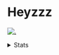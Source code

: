 # Heyzzz  

[![.](https://skillicons.dev/icons?i=js,ts,nextjs,nestjs,mongodb)](https://skillicons.dev)  

<details>
<summary>Stats</summary
<!--START_SECTION:waka-->

```txt
TypeScript    5 hrs 45 mins   ██████████████████▓░░░░░░   74.55 %
CSS           1 hr 29 mins    ████▓░░░░░░░░░░░░░░░░░░░░   19.33 %
JSON          19 mins         █░░░░░░░░░░░░░░░░░░░░░░░░   04.27 %
Rust          4 mins          ▒░░░░░░░░░░░░░░░░░░░░░░░░   00.97 %
Image (svg)   4 mins          ▒░░░░░░░░░░░░░░░░░░░░░░░░   00.89 %
```

<!--END_SECTION:waka-->
</details>
